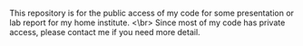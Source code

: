 This repository is for the public access of my code for some presentation or lab report for my home institute. <\br>
Since most of my code has private access, please contact me if you need more detail.

